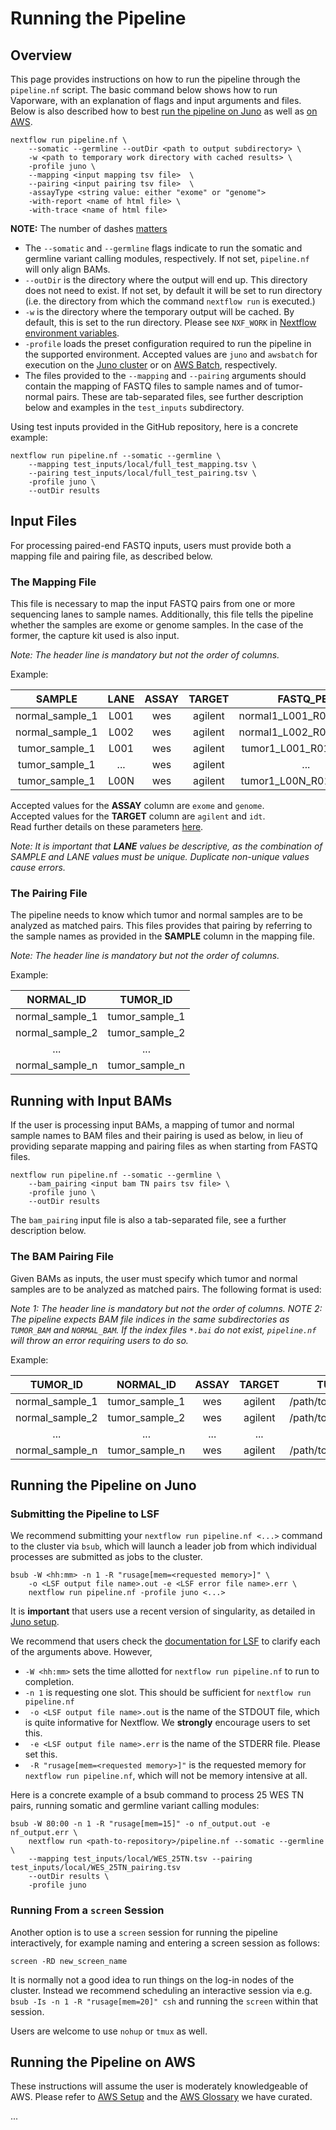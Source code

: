 # Running the Pipeline

## Overview 

This page provides instructions on how to run the pipeline through the `pipeline.nf` script. The basic command below shows how to run Vaporware, with an explanation of flags and input arguments and files. Below is also described how to best [run the pipeline on Juno](run-pipeline.md#running-the-pipeline-on-juno) as well as [on AWS](run-pipeline.md#running-the-pipeline-on-aws).

```shell
nextflow run pipeline.nf \
    --somatic --germline --outDir <path to output subdirectory> \ 
    -w <path to temporary work directory with cached results> \
    -profile juno \
    --mapping <input mapping tsv file>  \
    --pairing <input pairing tsv file>  \
    -assayType <string value: either "exome" or "genome">
    -with-report <name of html file> \ 
    -with-trace <name of html file> 
```
**NOTE:** The number of dashes [matters](nextflow-basics.md)

* The `--somatic` and `--germline` flags indicate to run the somatic and germline variant calling modules, respectively. If not set, `pipeline.nf` will only align BAMs.
* `--outDir` is the directory where the output will end up. This directory does not need to exist. If not set, by default it will be set to run directory (i.e. the directory from which the command `nextflow run` is executed.)
* `-w` is the directory where the temporary output will be cached. By default, this is set to the run directory. Please see `NXF_WORK` in [Nextflow environment variables](https://www.nextflow.io/docs/latest/config.html#environment-variables).
* `-profile` loads the preset configuration required to run the pipeline in the supported environment. Accepted values are `juno` and `awsbatch` for execution on the [Juno cluster](juno-setup.md) or on [AWS Batch](aws-setup.md), respectively.
* The files provided to the `--mapping` and `--pairing` arguments should contain the mapping of FASTQ files to sample names and of tumor-normal pairs. These are tab-separated files, see further description below and examples in the `test_inputs` subdirectory.

Using test inputs provided in the GitHub repository, here is a concrete example:

```shell
nextflow run pipeline.nf --somatic --germline \
    --mapping test_inputs/local/full_test_mapping.tsv \ 
    --pairing test_inputs/local/full_test_pairing.tsv \
    -profile juno \
    --outDir results
```

## Input Files

For processing paired-end FASTQ inputs, users must provide both a mapping file and pairing file, as described below.

### The Mapping File

This file is necessary to map the input FASTQ pairs from one or more sequencing lanes to sample names. Additionally, this file tells the pipeline whether the samples are exome or genome samples. In the case of the former, the capture kit used is also input.

_Note: The header line is mandatory but not the order of columns._

Example:

|SAMPLE|LANE|ASSAY|TARGET|FASTQ_PE1|FASTQ_PE2|
|:---:|:---:|:---:|:---:|:---:|:---:|
|normal_sample_1|L001|wes|agilent|normal1_L001_R01.fastq.gz|normal1_L001_R02.fastq.gz|
|normal_sample_1|L002|wes|agilent|normal1_L002_R01.fastq.gz|normal1_L002_R02.fastq.gz|
|tumor_sample_1|L001|wes|agilent|tumor1_L001_R01.fastq.gz|tumor1_L001_R02.fastq.gz|
|tumor_sample_1|...|wes|agilent|...|...|
|tumor_sample_1|L00N|wes|agilent|tumor1_L00N_R01.fastq.gz|tumor1_L00N_R02.fastq.gz|

Accepted values for the **ASSAY** column are `exome` and `genome`.\
Accepted values for the **TARGET** column are `agilent` and `idt`.\
Read further details on these parameters [here](bioinformatics-components.md#genome-versus-exome).

_Note: It is important that **LANE** values be descriptive, as the combination of *SAMPLE* and *LANE* values must be unique. Duplicate non-unique values cause errors._

### The Pairing File
The pipeline needs to know which tumor and normal samples are to be analyzed as matched pairs. This files provides that pairing by referring to the sample names as provided in the **SAMPLE** column in the mapping file.

_Note: The header line is mandatory but not the order of columns._

Example:

|NORMAL_ID|TUMOR_ID|
|:---:|:---:|
|normal_sample_1|tumor_sample_1|
|normal_sample_2|tumor_sample_2|
|...|...|
|normal_sample_n|tumor_sample_n|

## Running with Input BAMs

If the user is processing input BAMs, a mapping of tumor and normal sample names to BAM files and their pairing is used as below, in lieu of providing separate mapping and pairing files as when starting from FASTQ files. 

```shell
nextflow run pipeline.nf --somatic --germline \
    --bam_pairing <input bam TN pairs tsv file> \
    -profile juno \
    --outDir results 
```
The `bam_pairing` input file is also a tab-separated file, see a further description below.

### The BAM Pairing File
Given BAMs as inputs, the user must specify which tumor and normal samples are to be analyzed as matched pairs. The following format is used:

_Note 1: The header line is mandatory but not the order of columns._
_NOTE 2: The pipeline expects BAM file indices in the same subdirectories as `TUMOR_BAM` and `NORMAL_BAM`. If the index files `*.bai` do not exist, `pipeline.nf` will throw an error requiring users to do so._

Example:

|TUMOR_ID|NORMAL_ID|ASSAY|TARGET|TUMOR_BAM|NORMAL_BAM|
|:---:|:---:|:---:|:---:|:---:|:---:|
|normal_sample_1|tumor_sample_1|wes|agilent|/path/to/file/tumor_1.bam|/path/to/file/normal_1.bam|
|normal_sample_2|tumor_sample_2|wes|agilent|/path/to/file/tumor_2.bam|/path/to/file/normal_2.bam|
|...|...|...|...|...|...|
|normal_sample_n|tumor_sample_n|wes|agilent|/path/to/file/tumor_n.bam|/path/to/file/normal_n.bam|

## Running the Pipeline on Juno

### Submitting the Pipeline to LSF

We recommend submitting your `nextflow run pipeline.nf <...>` command to the cluster via `bsub`, which will launch a leader job from which individual processes are submitted as jobs to the cluster.

```
bsub -W <hh:mm> -n 1 -R "rusage[mem=<requested memory>]" \
    -o <LSF output file name>.out -e <LSF error file name>.err \
    nextflow run pipeline.nf -profile juno <...> 
```

It is **important** that users use a recent version of singularity, as detailed in [Juno setup](juno-setup.md).

We recommend that users check the [documentation for LSF](https://www.ibm.com/support/knowledgecenter/en/SSETD4_9.1.2/lsf_command_ref/bsub.1.html) to clarify each of the arguments above. However,

* `-W <hh:mm>` sets the time allotted for `nextflow run pipeline.nf` to run to completion. 
* `-n 1` is requesting one slot. This should be sufficient for `nextflow run pipeline.nf`
* ` -o <LSF output file name>.out` is the name of the STDOUT file, which is quite informative for Nextflow. We **strongly** encourage users to set this.
* ` -e <LSF output file name>.err` is the name of the STDERR file. Please set this. 
* ` -R "rusage[mem=<requested memory>]"` is the requested memory for  `nextflow run pipeline.nf`, which will not be memory intensive at all. 


Here is a concrete example of a bsub command to process 25 WES TN pairs, running somatic and germline variant calling modules:

```shell
bsub -W 80:00 -n 1 -R "rusage[mem=15]" -o nf_output.out -e nf_output.err \
    nextflow run <path-to-repository>/pipeline.nf --somatic --germline \
    --mapping test_inputs/local/WES_25TN.tsv --pairing test_inputs/local/WES_25TN_pairing.tsv 
    --outDir results \
    -profile juno
```

### Running From a `screen` Session

Another option is to use a `screen` session for running the pipeline interactively, for example naming and entering a screen session as follows:

`screen -RD new_screen_name`

It is normally not a good idea to run things on the log-in nodes of the cluster. Instead we recommend scheduling an interactive session via e.g. ` bsub -Is -n 1 -R "rusage[mem=20]" csh` and running the `screen` within that session.

Users are welcome to use `nohup` or `tmux` as well. 

## Running the Pipeline on AWS

These instructions will assume the user is moderately knowledgeable of AWS. Please refer to [AWS Setup](aws-setup.md) and the [AWS Glossary](aws-glossary.md) we have curated.

...






